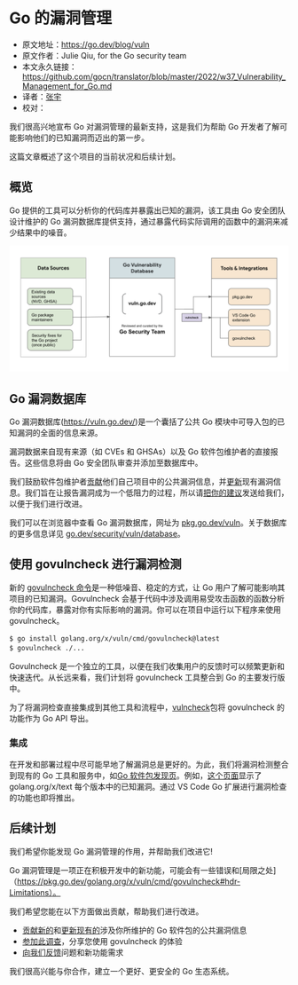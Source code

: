 # Go 的漏洞管理

- 原文地址：https://go.dev/blog/vuln
- 原文作者：Julie Qiu, for the Go security team
- 本文永久链接：https://github.com/gocn/translator/blob/master/2022/w37_Vulnerability_Management_for_Go.md
- 译者：[张宇](https://github.com/pseudoyu)
- 校对：

我们很高兴地宣布 Go 对漏洞管理的最新支持，这是我们为帮助 Go 开发者了解可能影响他们的已知漏洞而迈出的第一步。

这篇文章概述了这个项目的当前状况和后续计划。

## 概览

Go 提供的工具可以分析你的代码库并暴露出已知的漏洞，该工具由 Go 安全团队设计维护的 Go 漏洞数据库提供支持，通过暴露代码实际调用的函数中的漏洞来减少结果中的噪音。

![architecture](../static/images/2022/w37_Vulnerability_Management_for_Go/architecture.png)

## Go 漏洞数据库

Go 漏洞数据库(https://vuln.go.dev/)是一个囊括了公共 Go 模块中可导入包的已知漏洞的全面的信息来源。

漏洞数据来自现有来源（如 CVEs 和 GHSAs）以及 Go 软件包维护者的直接报告。这些信息将由 Go 安全团队审查并添加至数据库中。

我们鼓励软件包维护者[贡献](https://go.dev/s/vulndb-report-new)他们自己项目中的公共漏洞信息，并[更新](https://go.dev/s/vulndb-report-feedback)现有漏洞信息。我们旨在让报告漏洞成为一个低阻力的过程，所以请[把你的建议](https://golang.org/s/vuln-feedback)发送给我们，以便于我们进行改进。

我们可以在浏览器中查看 Go 漏洞数据库，网址为 [pkg.go.dev/vuln](https://pkg.go.dev/vuln)。关于数据库的更多信息详见 [go.dev/security/vuln/database](https://go.dev/security/vuln/database)。

## 使用 govulncheck 进行漏洞检测

新的 [govulncheck 命令](https://pkg.go.dev/golang.org/x/vuln/cmd/govulncheck)是一种低噪音、稳定的方式，让 Go 用户了解可能影响其项目的已知漏洞。Govulncheck 会基于代码中涉及调用易受攻击函数的函数分析你的代码库，暴露对你有实际影响的漏洞。你可以在项目中运行以下程序来使用 govulncheck。

```bash
$ go install golang.org/x/vuln/cmd/govulncheck@latest
$ govulncheck ./...
```

Govulncheck 是一个独立的工具，以便在我们收集用户的反馈时可以频繁更新和快速迭代。从长远来看，我们计划将 govulncheck 工具整合到 Go 的主要发行版中。

为了将漏洞检查直接集成到其他工具和流程中，[vulncheck](https://pkg.go.dev/golang.org/x/vuln/vulncheck)包将 govulncheck 的功能作为 Go API 导出。

### 集成

在开发和部署过程中尽可能早地了解漏洞总是更好的。为此，我们将漏洞检测整合到现有的 Go 工具和服务中，如[Go 软件包发现页](https://pkg.go.dev/)。例如，[这个页面](https://pkg.go.dev/golang.org/x/text?tab=versions)显示了 golang.org/x/text 每个版本中的已知漏洞。通过 VS Code Go 扩展进行漏洞检查的功能也即将推出。

## 后续计划

我们希望你能发现 Go 漏洞管理的作用，并帮助我们改进它!

Go 漏洞管理是一项正在积极开发中的新功能，可能会有一些错误和[局限之处]（https://pkg.go.dev/golang.org/x/vuln/cmd/govulncheck#hdr-Limitations）。

我们希望您能在以下方面做出贡献，帮助我们进行改进。

- [贡献新的](https://golang.org/s/vulndb-report-new)和[更新现有的](https://go.dev/s/vulndb-report-feedback)涉及你所维护的 Go 软件包的公共漏洞信息
- [参加此调查](https://golang.org/s/govulncheck-feedback)，分享您使用 govulncheck 的体验
- [向我们反馈](https://golang.org/s/vuln-feedback)问题和新功能需求

我们很高兴能与你合作，建立一个更好、更安全的 Go 生态系统。